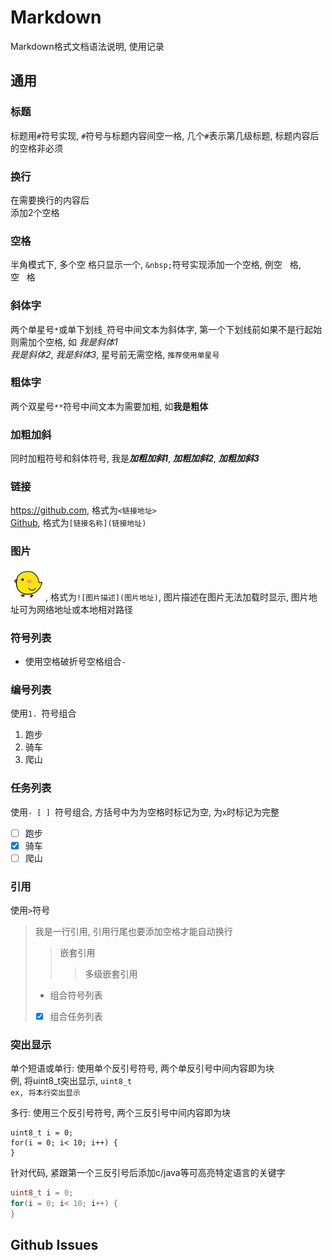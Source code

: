 # Markdown
Markdown格式文档语法说明, 使用记录

## 通用
### 标题
标题用`#`符号实现, `#`符号与标题内容间空一格, 几个`#`表示第几级标题, 标题内容后的空格非必须     

### 换行
在需要换行的内容后  
添加2个空格

### 空格
半角模式下, 多个空   格只显示一个, `&nbsp;`符号实现添加一个空格, 例空&nbsp;&nbsp;&nbsp;格, 空&#160;&#160;&#160;格  

### 斜体字
两个单星号`*`或单下划线`_`符号中间文本为斜体字, 第一个下划线前如果不是行起始则需加个空格, 如 _我是斜体1_  
_我是斜体2_, *我是斜体3*, 星号前无需空格, `推荐使用单星号`   

### 粗体字
两个双星号`**`符号中间文本为需要加粗, 如**我是粗体**  

### 加粗加斜
同时加粗符号和斜体符号, 我是***加粗加斜1***, _**加粗加斜2**_, **_加粗加斜3_**   

### 链接
<https://github.com>, 格式为`<链接地址>`  
[Github](https://github.com), 格式为`[链接名称](链接地址)`  

### 图片
![小鸡头像](./image/小鸡截图.png), 格式为`![图片描述](图片地址)`, 图片描述在图片无法加载时显示, 图片地址可为网络地址或本地相对路径  

### 符号列表
 - 使用空格破折号空格组合` - `  

### 编号列表
使用`1. `符号组合  
1. 跑步
2. 骑车
3. 爬山

### 任务列表
使用`- [ ] `符号组合, 方括号中为为空格时标记为空, 为`x`时标记为完整  
- [ ] 跑步
- [x] 骑车
- [ ] 爬山

### 引用
使用`>`符号  
> 我是一行引用, 引用行尾也要添加空格才能自动换行    
>   
>> 嵌套引用  
>>> 多级嵌套引用  
> - 组合符号列表  
> - [x] 组合任务列表  

### 突出显示
单个短语或单行: 使用单个反引号符号, 两个单反引号中间内容即为块  
例, 将uint8_t突出显示, `uint8_t`  
`ex, 将本行突出显示`   

多行: 使用三个反引号符号, 两个三反引号中间内容即为块     
```
uint8_t i = 0;
for(i = 0; i< 10; i++) {
}
```
针对代码, 紧跟第一个三反引号后添加c/java等可高亮特定语言的关键字  
```c
uint8_t i = 0;
for(i = 0; i< 10; i++) {
}
```

## Github Issues

